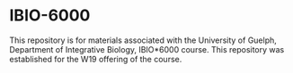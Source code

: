 # IBIO-6000
This repository is for materials associated with the University of Guelph, Department of Integrative Biology, IBIO*6000 course.  This repository was established for the W19 offering of the course.  

